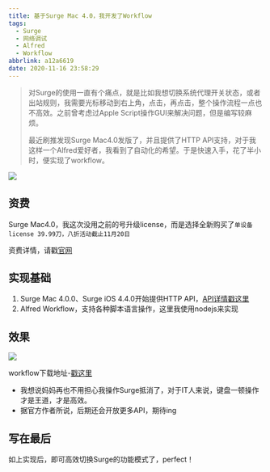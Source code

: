 ```yaml
---
title: 基于Surge Mac 4.0，我开发了Workflow
tags:
  - Surge
  - 网络调试
  - Alfred
  - Workflow
abbrlink: a12a6619
date: 2020-11-16 23:58:29
---
```

> 对Surge的使用一直有个痛点，就是比如我想切换系统代理开关状态，或者出站规则，我需要光标移动到右上角，点击，再点击，整个操作流程一点也不高效。之前曾考虑过Apple Script操作GUI来解决问题，但是编写较麻烦。
> 
> 最近刷推发现Surge Mac4.0发版了，并且提供了HTTP API支持，对于我这样一个Alfred爱好者，我看到了自动化的希望。于是快速入手，花了半小时，便实现了workflow。

![](https://static.1991421.cn/2020/2020-11-17-000725.jpeg)

## 资费

Surge Mac4.0，我这次没用之前的号升级license，而是选择全新购买了`单设备license 39.99刀，八折活动截止11月20日`

资费详情，请戳[官网](https://nssurge.com/)

## 实现基础
1. Surge Mac 4.0.0、Surge iOS 4.4.0开始提供HTTP API，[API详情戳这里](https://manual.nssurge.com/others/http-api.html)
2. Alfred Workflow，支持各种脚本语言操作，这里我使用nodejs来实现

## 效果

![](https://static.1991421.cn/2020/2020-11-17-000148.gif)

workflow下载地址-[戳这里](https://github.com/alanhg/alfred-workflows/blob/master/surge/Surge.alfredworkflow)

- 我想说妈妈再也不用担心我操作Surge抵消了，对于IT人来说，键盘一顿操作才是王道，才是高效。
- 据官方作者所说，后期还会开放更多API，期待ing

## 写在最后

如上实现后，即可高效切换Surge的功能模式了，perfect！
